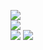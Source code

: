 [![](https://github-readme-stats.vercel.app/api?username=half-nothing&show_icons=true&count_private=true)](https://github.com/anuraghazra/github-readme-stats)  
[![](https://github-readme-stats.vercel.app/api/top-langs/?username=half-nothing&layout=compact&hide=Dockerfile,CMake,Batchfile)](https://github.com/anuraghazra/github-readme-stats)  
[![](https://github-readme-stats.vercel.app/api/pin/?username=half-nothing&repo=Data-structure&show_owner=true)]([https://github.com/anuraghazra/github-readme-stats](https://github.com/half-nothing/Data-structure))  
[![](https://github-readme-stats.vercel.app/api/pin/?username=half-nothing&repo=CurrirculumDesign&show_owner=true)]([https://github.com/anuraghazra/github-readme-stats](https://github.com/half-nothing/CurrirculumDesign))  
